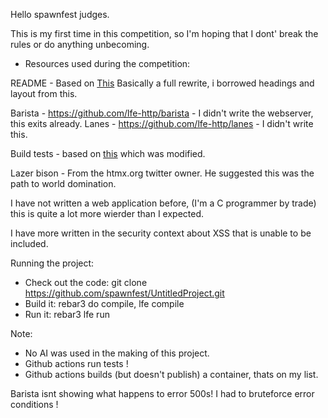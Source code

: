 Hello spawnfest judges.

This is my first time in this competition, so I'm hoping that I dont' break the rules or do anything unbecoming.

* Resources used during the competition:

README - Based on [This](https://gist.githubusercontent.com/DomPizzie/7a5ff55ffa9081f2de27c315f5018afc/raw/d59043abbb123089ad6602aba571121b71d91d7f/README-Template.md)  Basically a full rewrite, i borrowed headings and layout from this.

Barista - https://github.com/lfe-http/barista - I didn't write the webserver, this exits already.
Lanes - https://github.com/lfe-http/lanes - I didn't write this.

Build tests - based on [this](https://github.com/wmealing/CI-CD-TEST) which was modified.

Lazer bison - From the htmx.org twitter owner.  He suggested this was the path to world domination.

I have not written a web application before, (I'm a C programmer by trade) this is quite a lot more wierder than I expected.

I have more written in the security context about XSS that is unable to be included.

Running the project:

 - Check out the code:
	git clone https://github.com/spawnfest/UntitledProject.git
 - Build it:
	rebar3 do compile, lfe compile
 - Run it:
	rebar3 lfe run

Note:
  - No AI was used in the making of this project. 
  - Github actions run tests ! 
  - Github actions builds (but doesn't publish) a container, thats on my list.

Barista isnt showing what happens to error 500s!  I had to bruteforce error conditions !


